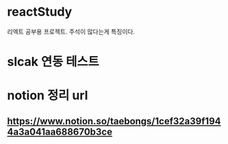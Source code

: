 # reactStudy

리엑트 공부용 프로젝트. 주석이 많다는게 특징이다.

# slcak 연동 테스트

# notion 정리 url

## https://www.notion.so/taebongs/1cef32a39f1944a3a041aa688670b3ce
